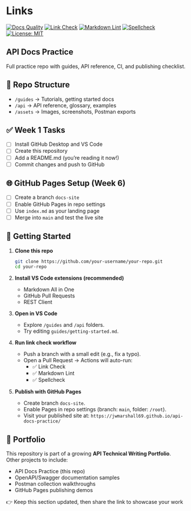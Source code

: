 <!-- Update `your-username/your-repo` after pushing to GitHub -->
# Links

[![Docs Quality](https://img.shields.io/badge/docs-quality-green)](https://jwmarshall69.github.io/api-docs-practice/actions)
[![Link Check](https://img.shields.io/github/actions/workflow/status/your-username/your-repo/link-check.yml?label=Link%20Check)](https://github.com/your-username/your-repo/actions/workflows/link-check.yml)
[![Markdown Lint](https://img.shields.io/github/actions/workflow/status/your-username/your-repo/markdownlint.yml?label=Markdown%20Lint)](https://github.com/your-username/your-repo/actions/workflows/markdownlint.yml)
[![Spellcheck](https://img.shields.io/github/actions/workflow/status/your-username/your-repo/spellcheck.yml?label=Spellcheck)](https://github.com/your-username/your-repo/actions/workflows/spellcheck.yml)
[![License: MIT](https://img.shields.io/badge/License-MIT-green.svg)](LICENSE)

## API Docs Practice

Full practice repo with guides, API reference, CI, and publishing checklist.

## 📂 Repo Structure

- `/guides` → Tutorials, getting started docs
- `/api` → API reference, glossary, examples
- `/assets` → Images, screenshots, Postman exports

## ✅ Week 1 Tasks

- [ ] Install GitHub Desktop and VS Code
- [ ] Create this repository
- [ ] Add a README.md (you’re reading it now!)
- [ ] Commit changes and push to GitHub

## 🌐 GitHub Pages Setup (Week 6)

- [ ] Create a branch `docs-site`
- [ ] Enable GitHub Pages in repo settings
- [ ] Use `index.md` as your landing page
- [ ] Merge into `main` and test the live site

## 🚀 Getting Started

1. **Clone this repo**

   ```bash
   git clone https://github.com/your-username/your-repo.git
   cd your-repo
   ```

2. **Install VS Code extensions (recommended)**
   - Markdown All in One
   - GitHub Pull Requests
   - REST Client

3. **Open in VS Code**
   - Explore `/guides` and `/api` folders.
   - Try editing `guides/getting-started.md`.

4. **Run link check workflow**
   - Push a branch with a small edit (e.g., fix a typo).
   - Open a Pull Request → Actions will auto-run:
     - ✅ Link Check
     - ✅ Markdown Lint
     - ✅ Spellcheck

5. **Publish with GitHub Pages**
   - Create branch `docs-site`.
   - Enable Pages in repo settings (branch: `main`, folder: `/root`).
   - Visit your published site at: `https://jwmarshall69.github.io/api-docs-practice/`

## 🌟 Portfolio

This repository is part of a growing **API Technical Writing Portfolio**.  
Other projects to include:

- API Docs Practice (this repo)
- OpenAPI/Swagger documentation samples
- Postman collection walkthroughs
- GitHub Pages publishing demos

👉 Keep this section updated, then share the link to showcase your work

